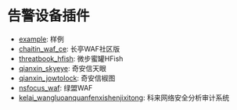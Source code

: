 # 告警设备插件

* [example](./example): 样例
* [chaitin_waf_ce](./chaitin_waf_ce): 长亭WAF社区版
* [threatbook_hfish](./threatbook_hfish): 微步蜜罐HFish
* [qianxin_skyeye](./qianxin_skyeye): 奇安信天眼
* [qianxin_jowtolock](./qianxin_jowtolock): 奇安信椒图
* [nsfocus_waf](./nsfocus_waf): 绿盟WAF
* [kelai_wangluoanquanfenxishenjixitong](./kelai_wangluoanquanfenxishenjixitong): 科来网络安全分析审计系统